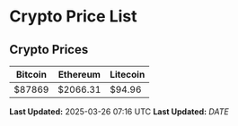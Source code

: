 # Crypto Price List

## Crypto Prices
| Bitcoin | Ethereum | Litecoin |
| ------- | -------- | -------- |
| $87869 | $2066.31 | $94.96 |
**Last Updated:** 2025-03-26 07:16 UTC
**Last Updated:** $DATE$
